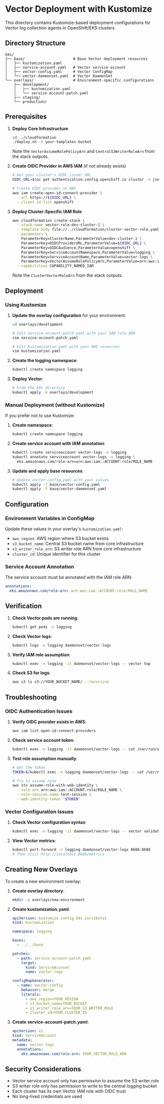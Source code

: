 # Vector Deployment with Kustomize

This directory contains Kustomize-based deployment configurations for Vector log collection agents in OpenShift/EKS clusters.

## Directory Structure

```
k8s/
├── base/                      # Base Vector deployment resources
│   ├── kustomization.yaml
│   ├── service-account.yaml   # Vector service account
│   ├── vector-config.yaml     # Vector ConfigMap
│   └── vector-daemonset.yaml  # Vector DaemonSet
└── overlays/                  # Environment-specific configurations
    ├── development/
    │   ├── kustomization.yaml
    │   └── service-account-patch.yaml
    ├── staging/
    └── production/
```

## Prerequisites

1. **Deploy Core Infrastructure**
   ```bash
   cd ../cloudformation
   ./deploy.sh -b your-templates-bucket
   ```
   Note the `VectorAssumeRolePolicyArn` and `CentralS3WriterRoleArn` from the stack outputs.

2. **Create OIDC Provider in AWS IAM** (if not already exists)
   ```bash
   # Get your cluster's OIDC issuer URL
   OIDC_URL=$(oc get authentication.config.openshift.io cluster -o json | jq -r .spec.serviceAccountIssuer | sed 's|https://||')
   
   # Create OIDC provider in AWS
   aws iam create-open-id-connect-provider \
     --url https://${OIDC_URL} \
     --client-id-list openshift
   ```

3. **Deploy Cluster-Specific IAM Role**
   ```bash
   aws cloudformation create-stack \
     --stack-name vector-role-dev-cluster-1 \
     --template-body file://../cloudformation/cluster-vector-role.yaml \
     --parameters \
       ParameterKey=ClusterName,ParameterValue=dev-cluster-1 \
       ParameterKey=OIDCProviderURL,ParameterValue=${OIDC_URL} \
       ParameterKey=OIDCAudience,ParameterValue=openshift \
       ParameterKey=ServiceAccountNamespace,ParameterValue=logging \
       ParameterKey=ServiceAccountName,ParameterValue=vector-logs \
       ParameterKey=VectorAssumeRolePolicyArn,ParameterValue=arn:aws:iam::ACCOUNT:policy/POLICY_NAME \
     --capabilities CAPABILITY_NAMED_IAM
   ```
   Note the `ClusterVectorRoleArn` from the stack outputs.

## Deployment

### Using Kustomize

1. **Update the overlay configuration** for your environment:
   ```bash
   cd overlays/development
   
   # Edit service-account-patch.yaml with your IAM role ARN
   vim service-account-patch.yaml
   
   # Edit kustomization.yaml with your AWS resources
   vim kustomization.yaml
   ```

2. **Create the logging namespace**:
   ```bash
   kubectl create namespace logging
   ```

3. **Deploy Vector**:
   ```bash
   # From the k8s directory
   kubectl apply -k overlays/development
   ```

### Manual Deployment (without Kustomize)

If you prefer not to use Kustomize:

1. **Create namespace**:
   ```bash
   kubectl create namespace logging
   ```

2. **Create service account with IAM annotation**:
   ```bash
   kubectl create serviceaccount vector-logs -n logging
   kubectl annotate serviceaccount vector-logs -n logging \
     eks.amazonaws.com/role-arn=arn:aws:iam::ACCOUNT:role/ROLE_NAME
   ```

3. **Update and apply base resources**:
   ```bash
   # Update vector-config.yaml with your values
   kubectl apply -f base/vector-config.yaml
   kubectl apply -f base/vector-daemonset.yaml
   ```

## Configuration

### Environment Variables in ConfigMap

Update these values in your overlay's `kustomization.yaml`:

- `aws_region`: AWS region where S3 bucket exists
- `s3_bucket_name`: Central S3 bucket name from core infrastructure
- `s3_writer_role_arn`: S3 writer role ARN from core infrastructure
- `cluster_id`: Unique identifier for this cluster

### Service Account Annotation

The service account must be annotated with the IAM role ARN:
```yaml
annotations:
  eks.amazonaws.com/role-arn: arn:aws:iam::ACCOUNT:role/ROLE_NAME
```

## Verification

1. **Check Vector pods are running**:
   ```bash
   kubectl get pods -n logging
   ```

2. **Check Vector logs**:
   ```bash
   kubectl logs -n logging daemonset/vector-logs
   ```

3. **Verify IAM role assumption**:
   ```bash
   kubectl exec -n logging -it daemonset/vector-logs -- vector top
   ```

4. **Check S3 for logs**:
   ```bash
   aws s3 ls s3://YOUR_BUCKET_NAME/ --recursive
   ```

## Troubleshooting

### OIDC Authentication Issues

1. **Verify OIDC provider exists in AWS**:
   ```bash
   aws iam list-open-id-connect-providers
   ```

2. **Check service account token**:
   ```bash
   kubectl exec -n logging -it daemonset/vector-logs -- cat /var/run/secrets/eks.amazonaws.com/serviceaccount/token
   ```

3. **Test role assumption manually**:
   ```bash
   # Get the token
   TOKEN=$(kubectl exec -n logging daemonset/vector-logs -- cat /var/run/secrets/eks.amazonaws.com/serviceaccount/token)
   
   # Try to assume role
   aws sts assume-role-with-web-identity \
     --role-arn arn:aws:iam::ACCOUNT:role/ROLE_NAME \
     --role-session-name test-session \
     --web-identity-token "$TOKEN"
   ```

### Vector Configuration Issues

1. **Check Vector configuration syntax**:
   ```bash
   kubectl exec -n logging -it daemonset/vector-logs -- vector validate /etc/vector/vector.yaml
   ```

2. **View Vector metrics**:
   ```bash
   kubectl port-forward -n logging daemonset/vector-logs 8686:8686
   # Then visit http://localhost:8686/metrics
   ```

## Creating New Overlays

To create a new environment overlay:

1. **Create overlay directory**:
   ```bash
   mkdir -p overlays/new-environment
   ```

2. **Create kustomization.yaml**:
   ```yaml
   apiVersion: kustomize.config.k8s.io/v1beta1
   kind: Kustomization
   
   namespace: logging
   
   bases:
     - ../../base
   
   patches:
     - path: service-account-patch.yaml
       target:
         kind: ServiceAccount
         name: vector-logs
   
   configMapGenerator:
     - name: vector-config
       behavior: merge
       literals:
         - aws_region=YOUR_REGION
         - s3_bucket_name=YOUR_BUCKET
         - s3_writer_role_arn=YOUR_S3_WRITER_ROLE
         - cluster_id=YOUR_CLUSTER_ID
   ```

3. **Create service-account-patch.yaml**:
   ```yaml
   apiVersion: v1
   kind: ServiceAccount
   metadata:
     name: vector-logs
     annotations:
       eks.amazonaws.com/role-arn: YOUR_VECTOR_ROLE_ARN
   ```

## Security Considerations

- Vector service account only has permission to assume the S3 writer role
- S3 writer role only has permission to write to the central logging bucket
- Each cluster has its own Vector IAM role with OIDC trust
- No long-lived credentials are used